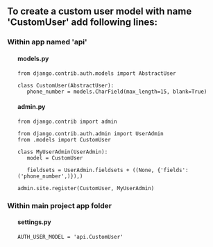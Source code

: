 <h2>To create a custom user model with name 'CustomUser' add following  lines:</h2>



<h3>Within app named 'api'</h3>

<ul>
<h4>models.py</h4>

 ```
from django.contrib.auth.models import AbstractUser

class CustomUser(AbstractUser):
    phone_number = models.CharField(max_length=15, blank=True)
 ```


<h4>admin.py</h4>

 ```
from django.contrib import admin

from django.contrib.auth.admin import UserAdmin
from .models import CustomUser

class MyUserAdmin(UserAdmin):
    model = CustomUser

    fieldsets = UserAdmin.fieldsets + ((None, {'fields':('phone_number',)}),)

admin.site.register(CustomUser, MyUserAdmin)
 ```
</ul>



<h3>Within main project app folder</h3>

<ul>
<h4>settings.py</h4>

 ```
AUTH_USER_MODEL = 'api.CustomUser'
 ```
</ul>
